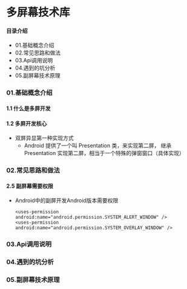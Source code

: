 # 多屏幕技术库
#### 目录介绍
- 01.基础概念介绍
- 02.常见思路和做法
- 03.Api调用说明
- 04.遇到的坑分析
- 05.副屏幕技术原理


### 01.基础概念介绍
#### 1.1 什么是多屏开发


#### 1.2 多屏开发核心
- 双屏异显第一种实现方式
  - Android 提供了一个叫 Presentation 类，来实现第二屏， 继承 Presentation 实现第二屏，相当于一个特殊的弹窗窗口（具体实现）


### 02.常见思路和做法



#### 2.5 副屏幕需要权限
- Android中的副屏开发Android版本需要权限
    ```
    <uses-permission android:name="android.permission.SYSTEM_ALERT_WINDOW" />
    <uses-permission android:name="android.permission.SYSTEM_OVERLAY_WINDOW" />
    ```



### 03.Api调用说明




### 04.遇到的坑分析



### 05.副屏幕技术原理














